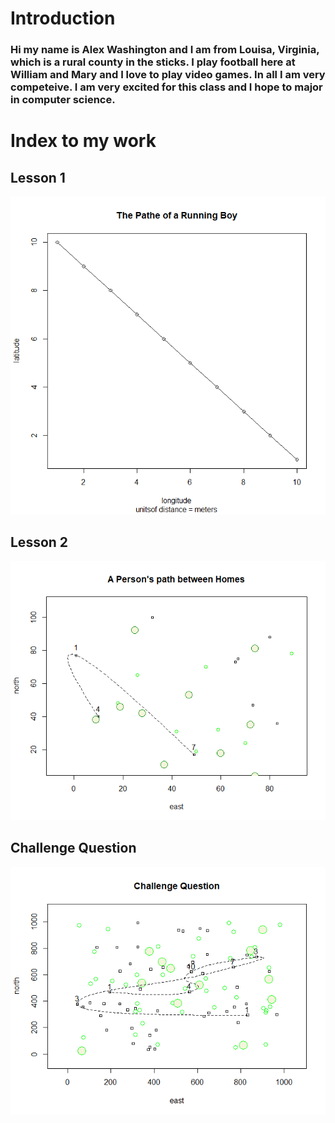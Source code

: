 # Introduction

### Hi my name is Alex Washington and I am from Louisa, Virginia, which is a rural county in the sticks. I play football here at William and Mary and I love to play video games. In all I am very competeive. I am very excited for this class and I hope to major in computer science.

# Index to my work

## Lesson 1

![](running_boy.png)

## Lesson 2

![](Path_home.png)

## Challenge Question

![](challenge_question.png)


